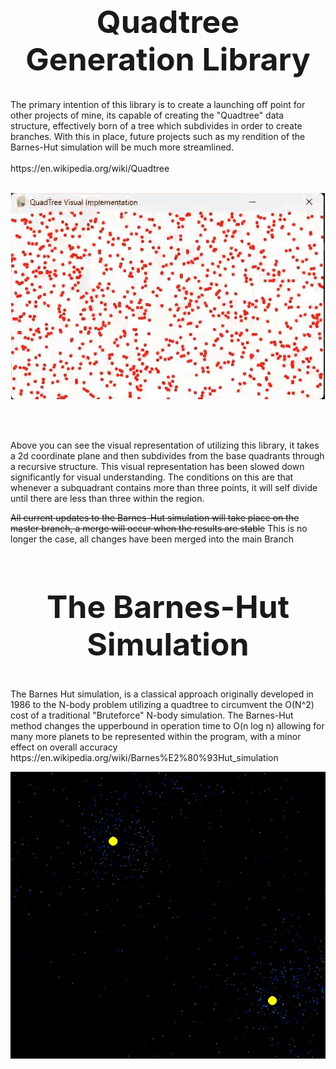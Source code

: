 <h1 align="center" style="font-size: 50px;">Quadtree Generation Library</h1>
<p1>
The primary intention of this library is to create a launching off point for other projects of mine, its capable of creating the "Quadtree" data structure, effectively born of a tree which subdivides in order to create branches. With this in place, future projects such as my rendition of the Barnes-Hut simulation will be much more streamlined.</p1>
<br></br>
https://en.wikipedia.org/wiki/Quadtree
<br></br>

<p align="center">
  <img src="QuadTree Visual Implementation.gif" alt="Quadtree Demo" />
</p>
<br></br>

<p2>Above you can see the visual representation of utilizing this library, it takes a 2d coordinate plane and then subdivides from the base quadrants through a recursive structure. This visual representation has been slowed down significantly for visual understanding. The conditions on this are that whenever a subquadrant contains more than three points, it will self divide until there are less than three within the region.  </p2>

<s>All current updates to the Barnes-Hut simulation will take place on the master branch, a merge will occur when the results are stable</s>
This is no longer the case, all changes have been merged into the main Branch

<h2 align="center" style="font-size: 50px;"> The Barnes-Hut Simulation </h2>
<p3> The Barnes Hut simulation, is a classical approach originally developed in 1986 to the N-body problem utilizing a quadtree to circumvent the O(N^2) cost of a traditional "Bruteforce" N-body simulation. The Barnes-Hut method changes the upperbound in operation time to O(n log n) allowing for many more planets to be represented within the program, with a minor effect on overall accuracy</p3>
<br>https://en.wikipedia.org/wiki/Barnes%E2%80%93Hut_simulation</br>

<p align="center">
  <img src="Binary_Stars.gif" alt="Quadtree Demo" />
</p>

